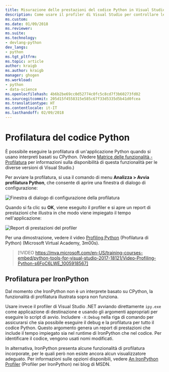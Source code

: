 ```yaml
---
title: Misurazione delle prestazioni del codice Python in Visual Studio | Microsoft Docs
description: Come usare il profiler di Visual Studio per controllare le prestazioni del codice Python quando si usano interpreti basati su CPython.
ms.custom: 
ms.date: 01/09/2018
ms.reviewer: 
ms.suite: 
ms.technology:
- devlang-python
dev_langs:
- python
ms.tgt_pltfrm: 
ms.topic: article
author: kraigb
ms.author: kraigb
manager: ghogen
ms.workload:
- python
- data-science
ms.openlocfilehash: 4b6b2be69cc0d52774c0fc5c8cd7f3b60273fd02
ms.sourcegitcommit: 205d15f4558315e585c67f33d5335d5b41d0fcea
ms.translationtype: HT
ms.contentlocale: it-IT
ms.lasthandoff: 02/09/2018
---
```

# <a name="profiling-python-code"></a>Profilatura del codice Python

È possibile eseguire la profilatura di un'applicazione Python quando si usano interpreti basati su CPython. (Vedere [Matrice delle funzionalità - Profilatura](overview-of-python-tools-for-visual-studio.md#matrix-profiling) per informazioni sulla disponibilità di questa funzionalità per le diverse versioni di Visual Studio.)

Per avviare la profilatura, si usa il comando di menu **Analizza > Avvia profilatura Python**, che consente di aprire una finestra di dialogo di configurazione:

![Finestra di dialogo di configurazione della profilatura](media/profiling-start.png)

Quando si fa clic su **OK**, viene eseguito il profiler e si apre un report di prestazioni che illustra in che modo viene impiegato il tempo nell'applicazione:

![Report di prestazioni del profiler](media/profiling-results.png)

Per una dimostrazione, vedere il video [Profiling Python](https://mva.microsoft.com/en-US/training-courses/python-tools-for-visual-studio-2017-18121?l=s6FoC6LWE_1005918567) (Profilatura di Python) (Microsoft Virtual Academy, 3m00s).

> [!VIDEO https://mva.microsoft.com/en-US/training-courses-embed/python-tools-for-visual-studio-2017-18121/Video-Profiling-Python-s6FoC6LWE_1005918567]

## <a name="profiling-for-ironpython"></a>Profilatura per IronPython

Dal momento che IronPython non è un interprete basato su CPython, la funzionalità di profilatura illustrata sopra non funziona.

Usare invece il profiler di Visual Studio .NET avviando direttamente `ipy.exe` come applicazione di destinazione e usando gli argomenti appropriati per eseguire lo script di avvio. Includere `-X:Debug` nella riga di comando per assicurarsi che sia possibile eseguire il debug e la profilatura per tutto il codice Python. Questo argomento genera un report di prestazioni che include il tempo impiegato sia nel runtime di IronPython che nel codice. Per identificare il codice, vengono usati nomi modificati.

In alternativa, IronPython presenta alcune funzionalità di profilatura incorporate, per le quali però non esiste ancora alcun visualizzatore adeguato. Per informazioni sulle opzioni disponibili, vedere [An IronPython Profiler](http://blogs.msdn.com/b/curth/archive/2009/03/29/an-ironpython-profiler.aspx) (Profiler per IronPython) nei blog di MSDN.